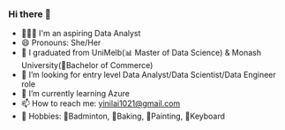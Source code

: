### Hi there 👋

- 👩🏻‍💼 I'm an aspiring Data Analyst
- 😄 Pronouns: She/Her
- 🏫 I graduated from UniMelb(📊 Master of Data Science) & Monash University(🧾Bachelor of Commerce)
- 🚀 I’m looking for entry level Data Analyst/Data Scientist/Data Engineer role
- 🌱 I’m currently learning Azure
- 📫 How to reach me: yinilai1021@gmail.com
- 🧩 Hobbies: 🏸Badminton, 🍰Baking, 🎨Painting, 🎹Keyboard

